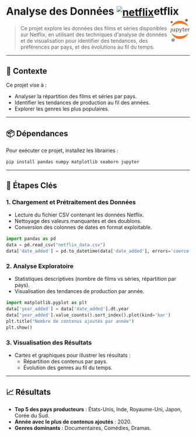 <h1><b>Analyse des Données <a href="#"><img align="center" src="https://upload.wikimedia.org/wikipedia/commons/0/0c/Netflix_2015_N_logo.svg?uselang=fr" alt="netflix" height="36px"></a>etflix</b><a href="../"><img align="right" src="../../../assets/Jupyter.svg" alt="Jupyter" height="64px"></a></h1>

> Ce projet explore les données des films et séries disponibles sur Netflix, en utilisant des techniques d'analyse de données et de visualisation pour identifier des tendances, des préférences par pays, et des évolutions au fil du temps.

---

## 📌 Contexte
Ce projet vise à :
- Analyser la répartition des films et séries par pays.
- Identifier les tendances de production au fil des années.
- Explorer les genres les plus populaires.

---

## 📦 Dépendances
Pour exécuter ce projet, installez les librairies :
```bash
pip install pandas numpy matplotlib seaborn jupyter
```

---

## 🔧 Étapes Clés

### 1. **Chargement et Prétraitement des Données**
- Lecture du fichier CSV contenant les données Netflix.
- Nettoyage des valeurs manquantes et des doublons.
- Conversion des colonnes de dates en format exploitable.

```python
import pandas as pd
data = pd.read_csv("netflix_data.csv")
data['date_added'] = pd.to_datetime(data['date_added'], errors='coerce')
```

### 2. **Analyse Exploratoire**
- Statistiques descriptives (nombre de films vs séries, répartition par pays).
- Visualisation des tendances de production par année.

```python
import matplotlib.pyplot as plt
data['year_added'] = data['date_added'].dt.year
data['year_added'].value_counts().sort_index().plot(kind='bar')
plt.title("Nombre de contenus ajoutés par année")
plt.show()
```

### 3. **Visualisation des Résultats**
- Cartes et graphiques pour illustrer les résultats :
  - Répartition des contenus par pays.
  - Évolution des genres au fil du temps.

---

## 📈 Résultats
- **Top 5 des pays producteurs** : États-Unis, Inde, Royaume-Uni, Japon, Corée du Sud.
- **Année avec le plus de contenus ajoutés** : 2020.
- **Genres dominants** : Documentaires, Comédies, Dramas.
<!-- 
---

## 👤 Auteur
- **Mickael Gaillard**
- Date : 29/08/2025 -->